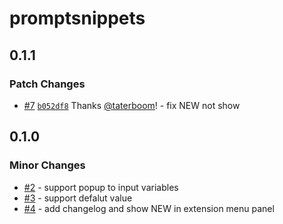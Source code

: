# promptsnippets

## 0.1.1

### Patch Changes

- [#7](https://github.com/taterboom/PromptSnippets/pull/7) [`b052df8`](https://github.com/taterboom/PromptSnippets/commit/b052df898374a4199d1a4eb52d6f8b02f5bd96ab) Thanks [@taterboom](https://github.com/taterboom)! - fix NEW not show

## 0.1.0

### Minor Changes

- [#2](https://github.com/taterboom/PromptSnippets/pull/2) - support popup to input variables
- [#3](https://github.com/taterboom/PromptSnippets/pull/3) - support defalut value
- [#4](https://github.com/taterboom/PromptSnippets/pull/4) - add changelog and show NEW in extension menu panel
